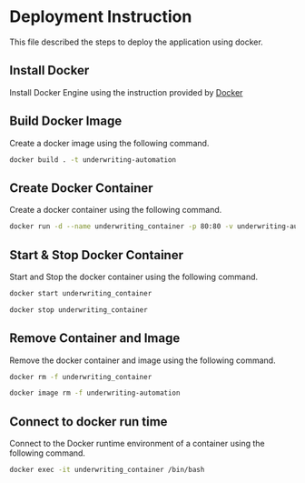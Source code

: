 # Deployment Instruction

This file described the steps to deploy the application using docker.
## Install Docker

Install Docker Engine using the instruction provided by [Docker](https://docs.docker.com/engine/installation)

## Build Docker Image
Create a docker image using the following command.

```bash
docker build . -t underwriting-automation
```
## Create Docker Container
Create a docker container using the following command.

```bash
docker run -d --name underwriting_container -p 80:80 -v underwriting-automation-volume:/var/underwriting-automation/volume/ underwriting-automation
```
## Start & Stop Docker Container
Start and Stop the docker container using the following command.

```bash
docker start underwriting_container
```

```bash
docker stop underwriting_container
```
## Remove Container and Image
Remove the docker container and image using the following command.

```bash
docker rm -f underwriting_container
```

```bash
docker image rm -f underwriting-automation
```
## Connect to docker run time
Connect to the Docker runtime environment of a container using the following command.
```bash
docker exec -it underwriting_container /bin/bash
```
